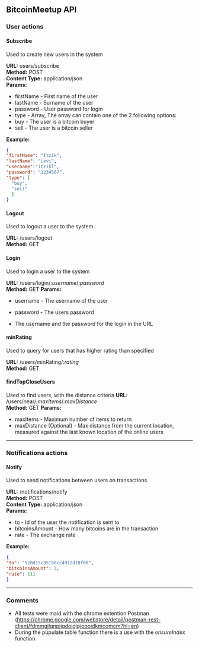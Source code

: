 ## BitcoinMeetup API ##

### User actions ####

#### Subscribe ####

Used to create new users in the system

**URL:** users/subscribe <br />
**Method:** POST <br />
**Content Type:** application/json <br />
**Params:** <br />
* firstName - First name of the user
* lastName - Surname of the user
* password - User password for login
* type - Array, The array can contain one of the 2 following options:
 * buy - The user is a bitcoin buyer
 * sell - The user is a bitcoin seller

**Example:** <br />
```json
{ 
"firstName": "Itzik", 
"lastName": "Levi", 
"username":"itzikl", 
"password": "1234567", 
"type": [ 
  "buy", 
  "sell"
  ] 
}
```

#### Logout ####

Used to logout a user to the system

**URL:** /users/logout <br />
**Method:** GET

#### Login ####

Used to login a user to the system

**URL:** /users/login/<em>:username</em>/<em>:password</em> <br />
**Method:** GET
**Params:**
* username - The username of the user
* password - The users password

* The username and the password for the login in the URL

#### minRating ####

Used to query for users that has higher rating than specified

**URL:** /users/minRating/<em>\:rating</em> <br />
**Method:** GET

#### findTopCloseUsers ####

Used to find users, with the distance criteria
**URL:** /users/near/<em>:maxItems</em>/<em>:maxDistance</em> <br />
**Method:** GET
**Params:**
* maxItems - Maximum number of items to return
* maxDistance (Optional) - Max distance from the current location, 
measured against the last known location of the online users

-----------------------------
### Notifications actions ###

#### Notify ####

Used to send notifications between users on transactions

**URL:** /notifications/notify <br />
**Method:** POST <br />
**Content Type:** application/json <br />
**Params:** <br />
* to - Id of the user the notification is sent to
* bitcoinsAmount - How many bitcoins are in the transaction
* rate - The exchange rate

**Example:** <br />
```json
{ 
"to": "520d15c35156cc4912d10f08", 
"bitcoinsAmount": 3, 
"rate": 111 
}
```
-----------------------------

### Comments ###

* All tests were maid with the chrome extention Postman (https://chrome.google.com/webstore/detail/postman-rest-client/fdmmgilgnpjigdojojpjoooidkmcomcm?hl=en)
* During the pupulate table function there is a use with the _ensureIndex_ function
